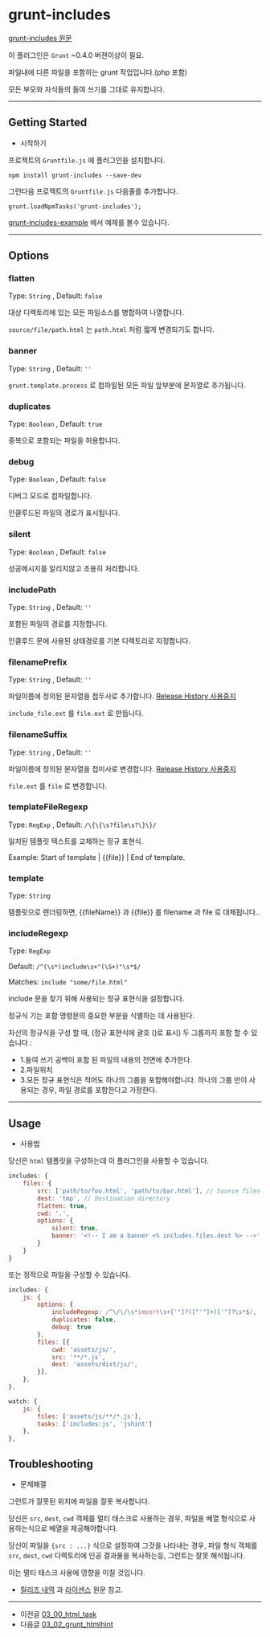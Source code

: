 # grunt-includes

[grunt-includes 원문](https://github.com/vanetix/grunt-includes)


이 플러그인은 `Grunt` ~0.4.0 버젼이상이 필요.

파일내에 다른 파일을 포함하는 grunt 작업입니다.(php 포함)

모든 부모와 자식들의 들여 쓰기를 그대로 유지합니다.



***



## Getting Started

- 시작하기



프로젝트의 `Gruntfile.js` 에 플러그인을 설치합니다.

```
npm install grunt-includes --save-dev
```

그런다음 프로젝트의 `Gruntfile.js` 다음줄를 추가합니다.

```
grunt.loadNpmTasks('grunt-includes');
```

[grunt-includes-example](https://github.com/vanetix/grunt-includes-example) 에서 예제를 볼수 있습니다.


***



## Options





### flatten

Type: `String` , Default: `false`

대상 디렉토리에 있는 모든 파일소스를 병합하여 나열합니다.

`source/file/path.html` 는 `path.html` 처럼 짧게 변경되기도 합니다.





### banner

Type: `String` , Default: `''`

`grunt.template.process` 로 컴파일된 모든 파일 앞부분에 문자열로 추가됩니다.





### duplicates

Type: `Boolean` , Default: `true`

중복으로 포함되는 파일을 허용합니다.





### debug

Type: `Boolean` , Default: `false`

디버그 모드로 컴파일합니다.

인클루드된 파일의 경로가 표시됩니다.





### silent

Type: `Boolean` , Default: `false`

성공메시지를 알리지않고 조용히 처리합니다.






### includePath

Type: `String` , Default: `''`

포함된 파일의 경로를 지정합니다.

인클루드 문에 사용된 상태경로를 기본 디렉토리로 지정합니다. 





### filenamePrefix

Type: `String` , Default: `''`

파일이름에 정의된 문자열을 접두사로 추가합니다. [Release History 사용중지](https://www.npmjs.com/package/grunt-includes#release-history)

`include_file.ext` 를 `file.ext` 로 만듭니다.






### filenameSuffix

Type: `String` , Default: `''`

파일이름에 정의된 문자열을 접미사로 변경합니다. [Release History 사용중지](https://www.npmjs.com/package/grunt-includes#release-history)

`file.ext` 를 `file` 로 변경합니다.






### templateFileRegexp

Type: `RegExp` , Default: `/\{\{\s?file\s?\}\}/`

일치된 템플릿 텍스트를 교체하는 정규 표현식.

Example: Start of template | {{file}} | End of template.





### template

Type: `String`

템플릿으로 렌더링하면, {{fileName}} 과 {{file}} 를 filename 과 file 로 대체됩니다..






### includeRegexp

Type: `RegExp`

Default: `/^(\s*)include\s+"(\S+)"\s*$/` 

Matches: `include "some/file.html"`

include 문을 찾기 위해 사용되는 정규 표현식을 설정합니다.

정규식 기는 포함 명령문의 중요한 부분을 식별하는 데 사용된다.

자신의 정규식을 구성 할 때, (정규 표현식에 괄호 ()로 표시) 두 그룹까지 포함 할 수 있습니다 :


- 1.들여 쓰기 공백이 포함 된 파일의 내용의 전면에 추가한다.
- 2.파일위치
- 3.모든 정규 표현식은 적어도 하나의 그룹을 포함해야합니다. 하나의 그룹 만이 사용되는 경우, 파일 경로를 포함한다고 가정한다.



***


## Usage

- 사용법

당신은 `html` 템플릿을 구성하는데 이 플러그인을 사용할 수 있습니다.


```javascript
includes: {
    files: {
        src: ['path/to/foo.html', 'path/to/bar.html'], // Source files 
        dest: 'tmp', // Destination directory 
        flatten: true,
        cwd: '.',
        options: {
            silent: true,
            banner: '<!-- I am a banner <% includes.files.dest %> -->'
        }
    }
}
```


또는 정적으로 파일을 구성할 수 있습니다.


```javascript
includes: {
    js: {
        options: {
            includeRegexp: /^\/\/\s*import\s+['"]?([^'"]+)['"]?\s*$/,
            duplicates: false,
            debug: true
        },
        files: [{
            cwd: 'assets/js/',
            src: '**/*.js',
            dest: 'assets/dist/js/',
        }],
    },
},

watch: {
    js: {
        files: ['assets/js/**/*.js'],
        tasks: ['includes:js', 'jshint']
    },
},
```


## Troubleshooting

- 문제해결

그런트가 잘못된 위치에 파일을 잘못 복사합니다.

당신은 `src`, `dest`, `cwd` 객체를 멀티 태스크로 사용하는 경우, 파일을 배열 형식으로 사용하는식으로 배열을 제공해야합니다.

당신이 파일을 `{src : ...}` 식으로 설정하여 그것을 나타내는 경우,  파일 형식 객체를 `src`, `dest`, `cwd` 디렉토리에 인공 결과물을 복사하는등, 그런트는 잘못 해석됩니다.

이는 멀티 태스크 사용에 영향을 미칠 것입니다.


- [릴리즈 내역](https://www.npmjs.com/package/grunt-includes#release-history) 과 [라이센스](https://www.npmjs.com/package/grunt-includes#license-mit) 원문 참고.


***


- 이전글 [03_00_html_task](03_00_html_task)
- 다음글 [03_02_grunt_htmlhint](03_02_grunt_htmlhint)


